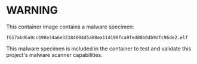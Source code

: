 # WARNING

This container image contains a malware specimen:

`f617abd6a9ccb98e34a6e32184004d5a08ea11d198fca9fed88b04b9dfc96de2.elf`

This malware specimen is included in the container to test and validate this project's malware scanner capabilities.

